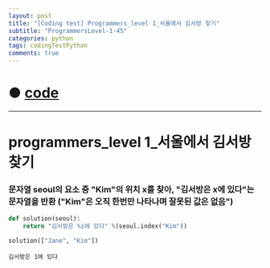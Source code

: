 ```yaml
---
layout: post
title: "[Coding test] Programmers_level 1_서울에서 김서방 찾기"
subtitle: "ProgrammersLevel-1-45"
categories: python
tags: codingTestPython
comments: true
---
```


# ● [code](https://github.com/JeongJaeyoung0/coding_test/blob/30a106298e0c4c67d17af704313921bf9e658805/210822_Programmers_level%201_%E1%84%89%E1%85%A5%E1%84%8B%E1%85%AE%E1%86%AF%E1%84%8B%E1%85%A6%E1%84%89%E1%85%A5%20%E1%84%80%E1%85%B5%E1%86%B7%E1%84%89%E1%85%A5%E1%84%87%E1%85%A1%E1%86%BC%20%E1%84%8E%E1%85%A1%E1%86%BD%E1%84%80%E1%85%B5.ipynb)

***

# programmers_level 1_서울에서 김서방 찾기
### 문자열 seoul의 요소 중 "Kim"의 위치 x를 찾아, "김서방은 x에 있다"는 문자열을 반환 ("Kim"은 오직 한번만 나타나며 잘못된 값은 없음")


```python
def solution(seoul):
    return "김서방은 %i에 있다" %(seoul.index("Kim"))
```


```python
solution(["Jane", "Kim"])
```




    김서방은 1에 있다
